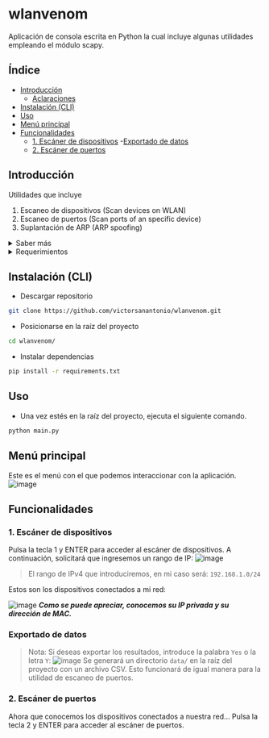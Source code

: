 # wlanvenom
Aplicación de consola escrita en Python la cual incluye algunas utilidades empleando el módulo scapy.

## Índice
- [Introducción](#id_introduccion)
  - [Aclaraciones](#id_aclaraciones)
- [Instalación (CLI)](#id_instalacion)
- [Uso](#id_uso)
- [Menú principal](#id_menu_principal)
- [Funcionalidades](#id_funcionalidades)
  - [1. Escáner de dispositivos](#id_escaner_dispositivos)
    -[Exportado de datos](#id_exportado_datos)
  - [2. Escáner de puertos](#id_escaner_puertos)

## Introducción<a name="id_introduccion"></a>
Utilidades que incluye
1. Escaneo de dispositivos (Scan devices on WLAN)
2. Escaneo de puertos (Scan ports of an specific device)
3. Suplantación de ARP (ARP spoofing)
<details>
  <summary>Saber más</summary><a name="id_aclaraciones"></a>
  
  ### Aclaraciones
  - Desde que me empecé a interesar por la __ciberseguridad__ mientras me formaba en __Python__, siempre había deseado crear mi propia aplicación con utilidades para este campo.
  - He decidido recopilar __tres sencillas utilidades__ en una única __aplicación__ de consola para así poder afianzar mi __proceso de aprendizaje__.
  - La aplicación consume, principalmente, métodos del módulo __scapy__. Muy útil y comúnmente empleado para la __manipulación de paquetes en red__.
</details>

<details>
  <summary>Requerimientos</summary>
  
  ### Requerimientos técnicos
  Para instalar y ejecutar correctamente el proyecto, deberás tomar las siguientes consideraciones:
  1. Tener __Git__ instalado.
  2. Tener __Python 3__ instalado.
  3. Sistema operativo __Windows__ con el driver [WinPcap](https://www.winpcap.org) versión __4.1.3__ instalado.
</details>

## Instalación (CLI)<a name="id_instalacion"></a>
- Descargar repositorio
```sh
git clone https://github.com/victorsanantonio/wlanvenom.git
```
- Posicionarse en la raíz del proyecto
```sh
cd wlanvenom/
```
- Instalar dependencias
```sh
pip install -r requirements.txt
```

## Uso<a name="id_uso"></a>
- Una vez estés en la raíz del proyecto, ejecuta el siguiente comando.
```sh
python main.py
```
## Menú principal<a name="id_menu_principal"></a>
Este es el menú con el que podemos interaccionar con la aplicación.
![image](https://user-images.githubusercontent.com/82669128/227251047-aa060e20-b8a3-4dd2-8900-eb0463e295d3.png)

## Funcionalidades<a name="id_funcionalidades"></a>
### 1. Escáner de dispositivos<a name="id_escaner_dispositivos"></a>
Pulsa la tecla 1 y ENTER para acceder al escáner de dispositivos.
A continuación, solicitará que ingresemos un rango de IP:
![image](https://user-images.githubusercontent.com/82669128/227253167-486b50a1-2147-4ce4-8337-bea42b492ae8.png)

> El rango de IPv4 que introduciremos, en mi caso será: `192.168.1.0/24`

Estos son los dispositivos conectados a mi red:

![image](https://user-images.githubusercontent.com/82669128/227255695-d0c6750c-e034-4223-ab65-71112d53b43a.png)
___Como se puede apreciar, conocemos su IP privada y su dirección de MAC.___

### Exportado de datos<a name="id_exportado_datos"></a>
> Nota: Si deseas exportar los resultados, introduce la palabra `Yes` o la letra `Y`:
> ![image](https://user-images.githubusercontent.com/82669128/227256716-964a378f-99f3-490e-b687-adfa283087d2.png)
> Se generará un directorio `data/` en la raíz del proyecto con un archivo CSV.
> Esto funcionará de igual manera para la utilidad de escaneo de puertos.

### 2. Escáner de puertos<a name="id_escaner_puertos"></a>
Ahora que conocemos los dispositivos conectados a nuestra red...
Pulsa la tecla 2 y ENTER para acceder al escáner de puertos.
